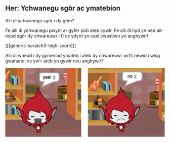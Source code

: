 ## Her: Ychwanegu sgôr ac ymatebion

Alli di ychwanegu sgôr i dy gêm?

Fe alli di ychwanegu pwynt ar gyfer pob ateb cywir. Fe alli di hyd yn oed ail-osod sgôr dy chwareuwr i 0 os ydynt yn cael cwestiwn yn anghywir!

[[[generic-scratch3-high-score]]]

Alli di wneud i dy gymeriad ymateb i ateb dy chwareuwr wrth newid i wisg gwahanol os yw'r ateb yn gywir neu anghywir?

![sgrinlun](images/brain-costume.png)